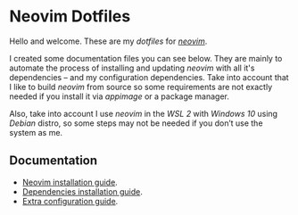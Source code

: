 # Neovim Dotfiles

Hello and welcome. These are my *dotfiles* for [*neovim*](https://neovim.io/).

I created some documentation files you can see below. They are mainly to automate the process of installing and updating *neovim* with all it's dependencies – and my configuration dependencies. Take into account that I like to build *neovim* from source so some requirements are not exactly needed if you install it via *appimage* or a package manager.

Also, take into account I use *neovim* in the *WSL 2* with *Windows 10* using _Debian_ distro, so some steps may not be needed if you don’t use the system as me.

## Documentation

- [Neovim installation guide](doc/neovim-installation-guide.md).
- [Dependencies installation guide](doc/dependencies-installation-guide.md).
- [Extra configuration guide](doc/extra-configuration-guide.md).
